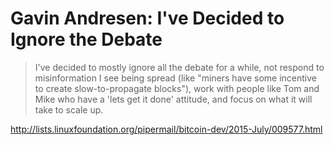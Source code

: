 # Gavin Andresen: I've Decided to Ignore the Debate

> I've decided to mostly ignore all the debate for a while, not respond to misinformation I see being spread (like "miners have some incentive to create slow-to-propagate blocks"), work with people like Tom and Mike who have a 'lets get it done' attitude, and focus on what it will take to scale up. 

http://lists.linuxfoundation.org/pipermail/bitcoin-dev/2015-July/009577.html
